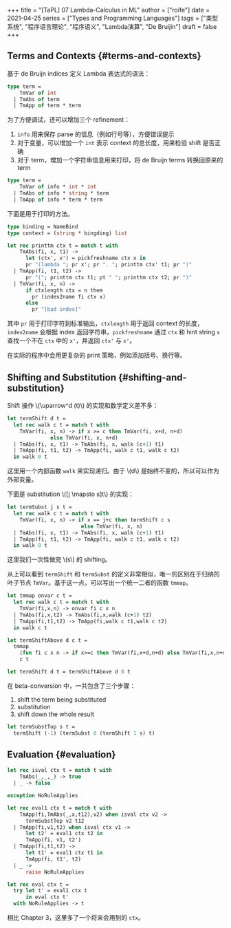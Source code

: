 +++
title = "[TaPL] 07 Lambda-Calculus in ML"
author = ["roife"]
date = 2021-04-25
series = ["Types and Programming Languages"]
tags = ["类型系统", "程序语言理论", "程序语义", "Lambda演算", "De Bruijin"]
draft = false
+++

## Terms and Contexts {#terms-and-contexts}

基于 de Bruijn indices 定义 Lambda 表达式的语法：

```ocaml
type term =
    TmVar of int
  | TmAbs of term
  | TmApp of term * term
```

为了方便调试，还可以增加三个 refinement：

1.  `info` 用来保存 parse 的信息（例如行号等），方便错误提示
2.  对于变量，可以增加一个 `int` 表示 context 的总长度，用来检验 shift 是否正确
3.  对于 term，增加一个字符串信息用来打印，将 de Bruijn terms 转换回原来的 term

<!--listend-->

```ocaml
type term =
    TmVar of info * int * int
  | TmAbs of info * string * term
  | TmApp of info * term * term
```

下面是用于打印的方法。

```ocaml
type binding = NameBind
type context = (string * bingding) list

let rec printtm ctx t = match t with
    TmAbs(fi, x, t1) ->
      let (ctx', x') = pickfreshname ctx x in
      pr "(lambda "; pr x'; pr ". "; printtm ctx' t1; pr ")"
  | TmApp(fi, t1, t2) ->
      pr "("; printtm ctx t1; pt " "; printtm ctx t2; pr ")"
  | TmVar(fi, x, n) ->
      if ctxlength ctx = n them
        pr (index2name fi ctx x)
      else
        pr "[bad index]"
```

其中 `pr` 用于打印字符到标准输出，`ctxlength` 用于返回 context 的长度，`index2name` 会根据 index 返回字符串，`pickfreshname` 通过 `ctx` 和 hint string `x` 查找一个不在 `ctx` 中的 `x'`，并返回 `ctx'` 与 `x'`。

在实际的程序中会用更复杂的 print 策略，例如添加括号、换行等。


## Shifting and Substitution {#shifting-and-substitution}

Shift 操作 \\(\uparrow^d (t)\\) 的实现和数学定义差不多：

```ocaml
let termShift d t =
  let rec walk c t = match t with
    TmVar(fi, x, n) -> if x >= c then TmVar(fi, x+d, n+d)
              else TmVar(fi, x, n+d)
  | TmAbs(fi, x, t1) -> TmAbs(fi, x, walk (c+1) t1)
  | TmApp(fi, t1, t2) -> TmApp(fi, walk c t1, walk c t2)
  in walk 0 t
```

这里用一个内部函数 `walk` 来实现递归。由于 \\(d\\) 是始终不变的，所以可以作为外部变量。

下面是 substitution \\([j \mapsto s]t\\) 的实现：

```ocaml
let termSubst j s t =
  let rec walk c t = match t with
    TmVar(fi, x, n) -> if x == j+c then termShift c s
                        else TmVar(fi, x, n)
  | TmAbs(fi, x, t1) -> TmAbs(fi, x, walk (c+1) t1)
  | TmApp(fi, t1, t2) -> TmApp(fi, walk c t1, walk c t2)
  in walk 0 t
```

这里我们一次性做完 \\(s\\) 的 shifting。

从上可以看到 `termShift` 和 `termSubst` 的定义非常相似，唯一的区别在于归纳的叶子节点 `TmVar`。基于这一点，可以写出一个统一二者的函数 `tmmap`。

```ocaml
let tmmap onvar c t =
  let rec walk c t = match t with
    TmVar(fi,x,n) -> onvar fi c x n
  | TmAbs(fi,x,t2) -> TmAbs(fi,x,walk (c+1) t2)
  | TmApp(fi,t1,t2) -> TmApp(fi,walk c t1,walk c t2)
  in walk c t

let termShiftAbove d c t =
  tmmap
    (fun fi c x n -> if x>=c then TmVar(fi,x+d,n+d) else TmVar(fi,x,n+d))
    c t

let termShift d t = termShiftAbove d 0 t
```

在 beta-conversion 中，一共包含了三个步骤：

1.  shift the term being substituted
2.  substitution
3.  shift down the whole result

<!--listend-->

```ocaml
let termSubstTop s t =
  termShift (-1) (termSubst 0 (termShift 1 s) t)
```


## Evaluation {#evaluation}

```ocaml
let rec isval ctx t = match t with
    TmAbs(_,_,_) -> true
  | _ -> false

exception NoRuleApplies

let rec eval1 ctx t = match t with
    TmApp(fi,TmAbs(_,x,t12),v2) when isval ctx v2 ->
      termSubstTop v2 t12
  | TmApp(fi,v1,t2) when isval ctx v1 ->
      let t2' = eval1 ctx t2 in
      TmApp(fi, v1, t2')
  | TmApp(fi,t1,t2) ->
      let t1' = eval1 ctx t1 in
      TmApp(fi, t1', t2)
  | _ ->
      raise NoRuleApplies

let rec eval ctx t =
  try let t' = eval1 ctx t
      in eval ctx t'
  with NoRuleApplies -> t
```

相比 Chapter 3，这里多了一个将来会用到的 `ctx`。

